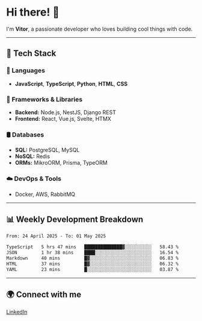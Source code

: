
# Hi there! 👋

I'm **Vitor**, a passionate developer who loves building cool things with code.

---
## 🔧 Tech Stack

### 📌 Languages
- **JavaScript**, **TypeScript**, **Python**, **HTML**, **CSS**

### 🚀 Frameworks & Libraries
- **Backend:** Node.js, NestJS, Django REST
- **Frontend:** React, Vue.js, Svelte, HTMX

### 🛢️ Databases
- **SQL:** PostgreSQL, MySQL
- **NoSQL:** Redis
- **ORMs:** MikroORM, Prisma, TypeORM

### ☁️ DevOps & Tools
- Docker, AWS, RabbitMQ

---
## 📊 Weekly Development Breakdown

<!--START_SECTION:waka-->

```txt
From: 24 April 2025 - To: 01 May 2025

TypeScript   5 hrs 47 mins   ██████████████▓░░░░░░░░░░   58.43 %
JSON         1 hr 38 mins    ████░░░░░░░░░░░░░░░░░░░░░   16.54 %
Markdown     40 mins         █▓░░░░░░░░░░░░░░░░░░░░░░░   06.83 %
HTML         37 mins         █▓░░░░░░░░░░░░░░░░░░░░░░░   06.32 %
YAML         23 mins         █░░░░░░░░░░░░░░░░░░░░░░░░   03.87 %
```

<!--END_SECTION:waka-->

---
## 🌍 Connect with me
[LinkedIn](https://www.linkedin.com/in/vitorlc)
